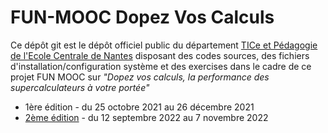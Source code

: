 # FUN-MOOC Dopez Vos Calculs

Ce dépôt git est le dépôt officiel public du département [TICe et Pédagogie de l'Ecole Centrale de Nantes](https://www.ec-nantes.fr/organisation/organisation-de-lecole/departement-tice-et-pedagogie) disposant des codes sources, des fichiers d'installation/configuration système et des exercises dans le cadre de ce projet FUN MOOC sur *"Dopez vos calculs, la performance des supercalculateurs à votre portée"*

- 1ère édition - du 25 octobre 2021 au 26 décembre 2021 
- [2ème édition](https://www.fun-mooc.fr/fr/cours/dopez-vos-calculs-la-performance-des-supercalculateurs-votre-por) - du 12 septembre 2022 au 7 novembre 2022
